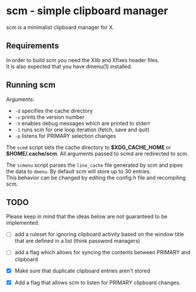 # scm - simple clipboard manager

scm is a minimalist clipboard manager for X.

## Requirements
In order to build scm you need the Xlib and Xfixes header files.\
It is also expected that you have dmenu(1) installed.

## Running scm

Arguments:
* `-d` specifies the cache directory
* `-v` prints the version number
* `-V` enables debug messages which are printed to stderr
* `-1` runs scm for one loop iteration (fetch, save and quit)
* `-p` listens for PRIMARY selection changes

The `scmd` script sets the cache directory to **\$XDG_CACHE_HOME** or\
**\$HOME/.cache/scm**. All arguments passed to scmd are redirected to scm.

The `scmenu` script parses the `line_cache` file generated by scm and pipes\
the data to `dmenu`. By default scm will store up to 30 entries.\
This behavior can be changed by editing the config.h file and recompiling scm.

## TODO
Please keep in mind that the ideas below are not guaranteed to be implemented.
- [ ] add a ruleset for ignoring clipboard activity based on the window title
that are defined in a list (think password managers)
- [ ] add a flag which allows for syncing the contents between PRIMARY and clipboard
- [x] Make sure that duplicate clipboard entries aren't stored
- [x] Add a flag that allows scm to listen for PRIMARY clipboard changes.


